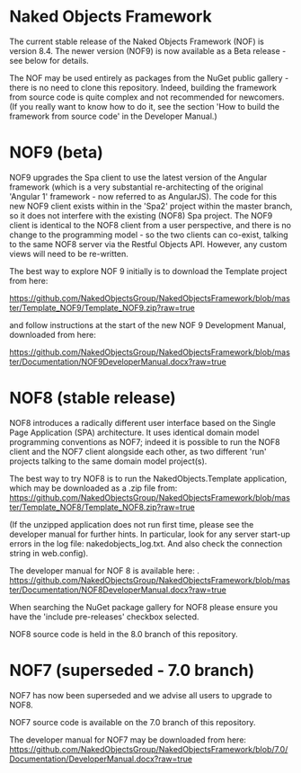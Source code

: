 Naked Objects Framework
======================

The current stable release of the Naked Objects Framework (NOF) is version 8.4. The newer version (NOF9) is now available as a Beta release  -  see below for details.

The NOF may be used entirely as packages from the NuGet public gallery - there is no need to clone this repository.  Indeed, building the framework from source code is quite complex and not recommended for newcomers.  (If you really want to know how to do it, see the section 'How to build the framework from source code' in the Developer Manual.)

NOF9 (beta)
====

NOF9  upgrades the Spa client to use the latest version of the Angular framework (which is a very substantial re-architecting of the original 'Angular 1' framework  -  now referred to as AngularJS).  The code for this new NOF9 client exists within in the 'Spa2' project within the master branch, so it does not interfere with the existing (NOF8) Spa project.  The NOF9 client is identical to the NOF8 client  from a user perspective, and there is no change to the programming model  -  so the two clients can co-exist, talking to the same NOF8 server via the Restful Objects API. However, any custom views will need to be re-written.

The best way to explore NOF 9 initially is to download the Template project from here:

https://github.com/NakedObjectsGroup/NakedObjectsFramework/blob/master/Template_NOF9/Template_NOF9.zip?raw=true

and follow instructions at the start of the new NOF 9 Development Manual, downloaded from here:

https://github.com/NakedObjectsGroup/NakedObjectsFramework/blob/master/Documentation/NOF9DeveloperManual.docx?raw=true

NOF8 (stable release)
====

NOF8  introduces a radically different user interface based on the Single Page Application (SPA) architecture. It uses identical domain model programming conventions as NOF7; indeed it is possible to run the NOF8 client and the NOF7 client alongside each other, as two different 'run' projects talking to the same domain model project(s).

The best way to try NOF8 is to run the NakedObjects.Template application, which may be downloaded as a .zip file from:
https://github.com/NakedObjectsGroup/NakedObjectsFramework/blob/master/Template_NOF8/Template_NOF8.zip?raw=true

(If the unzipped application does not run first time, please see the developer manual for further hints. In particular, look for any server start-up errors in the log file: nakedobjects_log.txt. And also check the connection string in web.config).

The developer manual for NOF 8 is available here: .
https://github.com/NakedObjectsGroup/NakedObjectsFramework/blob/master/Documentation/NOF8DeveloperManual.docx?raw=true

When searching the NuGet package gallery for NOF8 please ensure you have the 'include pre-releases' checkbox selected.

NOF8 source code is held in the 8.0 branch of this repository.

NOF7 (superseded - 7.0 branch)
====

NOF7 has now been superseded and we advise all users to upgrade to NOF8.

NOF7 source code is available on the 7.0 branch of this repository.

The developer manual for NOF7 may be downloaded from here:
https://github.com/NakedObjectsGroup/NakedObjectsFramework/blob/7.0/Documentation/DeveloperManual.docx?raw=true


